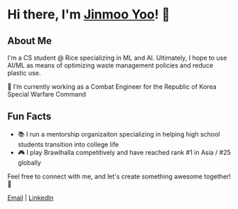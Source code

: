 # Hi there, I'm [Jinmoo Yoo](https://www.yoojm.com)! 👋

## About Me
I'm a CS student @ Rice specializing in ML and AI. Ultimately, I hope to use AI/ML as means of optimizing waste management policies and reduce plastic use.

🔭 I’m currently working as a Combat Engineer for the Republic of Korea Special Warfare Command

## Fun Facts
- 📚 I run a mentorship organizaiton specializing in helping high school students transition into college life
- 🎮 I play Brawlhalla competitively and have reached rank #1 in Asia / #25 globally


Feel free to connect with me, and let's create something awesome together! 🚀

[Email](mailto:jy112@rice.edu) | [LinkedIn](https://www.linkedin.com/in/jinmoo-yoo) 


<!--
**jinmooxd/jinmooxd** is a ✨ _special_ ✨ repository because its `README.md` (this file) appears on your GitHub profile.

Here are some ideas to get you started:


## Tech Stack
- 💻 Languages: Python, JavaScript
- 🌐 Web Frameworks: Django, React
- 📦 Databases: PostgreSQL, MongoDB
- 🚀 Tools: Git, VS Code, Docker
- 🌱 Learning: GraphQL, Next.js


- 🔭 I’m currently working on ...
- 🌱 I’m currently learning ...
- 👯 I’m looking to collaborate on ...
- 🤔 I’m looking for help with ...
- 💬 Ask me about ...
- 📫 How to reach me: ...
- 😄 Pronouns: ...
- ⚡ Fun fact: ...
-->
